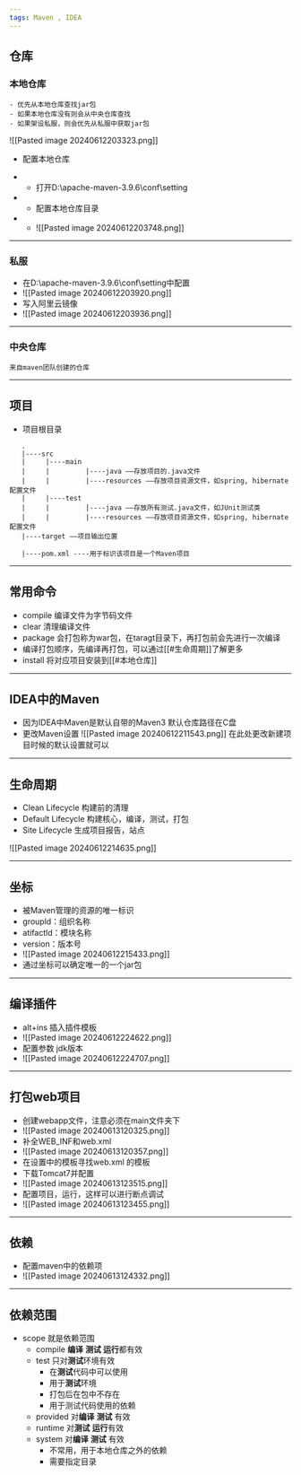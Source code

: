 ```yaml
---
tags: Maven , IDEA
---
```


## 仓库

### 本地仓库
	- 优先从本地仓库查找jar包
	- 如果本地仓库没有则会从中央仓库查找
	- 如果架设私服，则会优先从私服中获取jar包

![[Pasted image 20240612203323.png]]

- 配置本地仓库

- - 打开D:\apache-maven-3.9.6\conf\setting
-  - 配置本地仓库目录
-  - ![[Pasted image 20240612203748.png]]
---
### 私服
   - 在D:\apache-maven-3.9.6\conf\setting中配置
-  ![[Pasted image 20240612203920.png]]
-  写入阿里云镜像
-  ![[Pasted image 20240612203936.png]]

---
### 中央仓库
    来自maven团队创建的仓库

---
## 项目

- 项目根目录
```
   .
   |----src  
   |     |----main  
   |     |         |----java ——存放项目的.java文件  
   |     |         |----resources ——存放项目资源文件，如spring, hibernate配置文件  
   |     |----test  
   |     |         |----java ——存放所有测试.java文件，如JUnit测试类  
   |     |         |----resources ——存放项目资源文件，如spring, hibernate配置文件  
   |----target ——项目输出位置

   |----pom.xml ----用于标识该项目是一个Maven项目
```

---
## 常用命令

- compile 编译文件为字节码文件
- clear 清理编译文件
- package 会打包称为war包，在taragt目录下，再打包前会先进行一次编译
- 编译打包顺序，先编译再打包，可以通过[[#生命周期]]了解更多
- install 将对应项目安装到[[#本地仓库]]

---
## IDEA中的Maven
- 因为IDEA中Maven是默认自带的Maven3
 默认仓库路径在C盘
 - 更改Maven设置
 ![[Pasted image 20240612211543.png]]
 在此处更改新建项目时候的默认设置就可以


---
## 生命周期

- Clean Lifecycle 构建前的清理
- Default Lifecycle 构建核心，编译，测试，打包
- Site Lifecycle 生成项目报告，站点

![[Pasted image 20240612214635.png]]

---

## 坐标

 - 被Maven管理的资源的唯一标识
 - groupld：组织名称
 - atifactld：模块名称
 - version：版本号
 - ![[Pasted image 20240612215433.png]]
 - 通过坐标可以确定唯一的一个jar包

---

## 编译插件

- alt+ins 插入插件模板
- ![[Pasted image 20240612224622.png]]
- 配置参数 jdk版本
- ![[Pasted image 20240612224707.png]]

---

## 打包web项目

- 创建webapp文件，注意必须在main文件夹下
- ![[Pasted image 20240613120325.png]]
- 补全WEB_INF和web.xml
- ![[Pasted image 20240613120357.png]]
- 在设置中的模板寻找web.xml 的模板
- 下载Tomcat7并配置
- ![[Pasted image 20240613123515.png]]
- 配置项目，运行，这样可以进行断点调试
- ![[Pasted image 20240613123455.png]]

---

## 依赖

- 配置maven中的依赖项
- ![[Pasted image 20240613124332.png]]
---
## 依赖范围

- scope 就是依赖范围
	- compile **编译** **测试** **运行**都有效
	- test 只对**测试**环境有效
		- 在**测试**代码中可以使用
		- 用于**测试**环境
		- 打包后在包中不存在
		- 用于测试代码使用的依赖
	- provided 对**编译** **测试** 有效
	- runtime 对**测试** **运行**有效
	- system 对**编译** **测试** 有效
		- 不常用，用于本地仓库之外的依赖
		- 需要指定目录